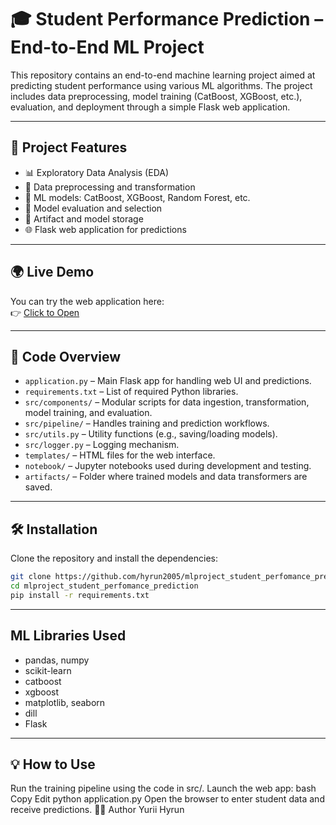 # 🎓 Student Performance Prediction – End-to-End ML Project

This repository contains an end-to-end machine learning project aimed at predicting student performance using various ML algorithms. The project includes data preprocessing, model training (CatBoost, XGBoost, etc.), evaluation, and deployment through a simple Flask web application.

---

## 🚀 Project Features

- 📊 Exploratory Data Analysis (EDA)
- 🧼 Data preprocessing and transformation
- 🤖 ML models: CatBoost, XGBoost, Random Forest, etc.
- 🔁 Model evaluation and selection
- 💾 Artifact and model storage
- 🌐 Flask web application for predictions

---

## 🌍 Live Demo

You can try the web application here:  
👉 [Click to Open](http://student-perfomance-env.eba-rwgxqhmh.us-east-1.elasticbeanstalk.com/prediction_data)

---

## 📂 Code Overview

- `application.py` – Main Flask app for handling web UI and predictions.
- `requirements.txt` – List of required Python libraries.
- `src/components/` – Modular scripts for data ingestion, transformation, model training, and evaluation.
- `src/pipeline/` – Handles training and prediction workflows.
- `src/utils.py` – Utility functions (e.g., saving/loading models).
- `src/logger.py` – Logging mechanism.
- `templates/` – HTML files for the web interface.
- `notebook/` – Jupyter notebooks used during development and testing.
- `artifacts/` – Folder where trained models and data transformers are saved.

---

## 🛠 Installation

Clone the repository and install the dependencies:

```bash
git clone https://github.com/hyrun2005/mlproject_student_perfomance_prediction.git
cd mlproject_student_perfomance_prediction
pip install -r requirements.txt
```
---

## ML Libraries Used
- pandas, numpy
- scikit-learn
- catboost
- xgboost
- matplotlib, seaborn
- dill
- Flask
---
## 💡 How to Use
Run the training pipeline using the code in src/.
Launch the web app:
bash
Copy
Edit
python application.py
Open the browser to enter student data and receive predictions.
🧑‍💻 Author
Yurii Hyrun


